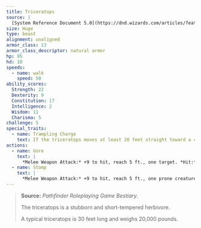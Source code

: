 ```yaml
---
title: Triceratops
source: |
  [System Reference Document 5.0](https://dnd.wizards.com/articles/features/systems-reference-document-srd)
size: Huge
type: beast
alignment: unaligned
armor_class: 13
armor_class_descriptor: natural armor
hp: 95
hd: 10
speeds:
  - name: walk
    speed: 50
ability_scores:
  Strength: 22
  Dexterity: 9
  Constitution: 17
  Intelligence: 2
  Wisdom: 11
  Charisma: 5
challenge: 5
special_traits:
  - name: Trampling Charge
    text: If the triceratops moves at least 20 feet straight toward a creature and then hits it with a gore attack on the same turn, that target must succeed on a DC 13 Strength saving throw or be knocked prone. If the target is prone, the triceratops can make one stomp attack against it as a bonus action.
actions:
  - name: Gore
    text: |
      *Melee Weapon Attack:* +9 to hit, reach 5 ft., one target. *Hit:* 24 (4d8 + 6) piercing damage.
  - name: Stomp
    text: |
      *Melee Weapon Attack:* +9 to hit, reach 5 ft., one prone creature. *Hit:* 22 (3d10 + 6) bludgeoning damage.
---
```


> **Source:** *Pathfinder Roleplaying Game Bestiary*.
>
> The triceratops is a stubborn and short-tempered herbivore.
>
> A typical triceratops is 30 feet long and weighs 20,000 pounds.

